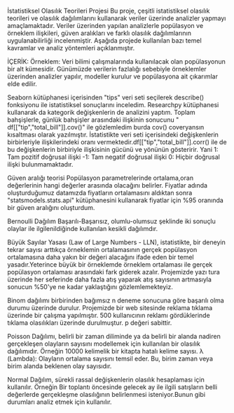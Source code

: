 İstatistiksel Olasılık Teorileri Projesi
Bu proje, çeşitli istatistiksel olasılık teorileri ve olasılık dağılımlarını kullanarak veriler üzerinde analizler yapmayı amaçlamaktadır. Veriler üzerinden yapılan analizlerle popülasyon ve örneklem ilişkileri, güven aralıkları ve farklı olasılık dağılımlarının uygulanabilirliği incelenmiştir. Aşağıda projede kullanılan bazı temel kavramlar ve analiz yöntemleri açıklanmıştır.

İÇERİK:
Örneklem: Veri bilimi çalışmalarında kullanılacak olan popülasyonun bir alt kümesidir. Günümüzde verilerin fazlalığı sebebiyle  örneklemler üzerinden analizler yapılır, modeller kurulur ve popülasyona ait çıkarımlar elde edilir.

Seaborn kütüphanesi içerisinden "tips" veri seti seçilerek describe() fonksiyonu ile istatistiksel sonuçlarını inceledim. Researchpy kütüphanesi kullanarak da kategorik değişkenlerin de analizini yaptım. Toplam bahşişlerle, günlük bahşişler arasındaki ilişkinin sonucunu " df[["tip","total_bill"]].cov()" ile gözlemledim burda cov() coveryansın kısaltması olarak yazılmıştır. İstatistikte veri seti içerisindeki değişkenlerin birbirleriyle ilişkilerindeki oranı vermektedir.df[["tip","total_bill"]].corr() ile de  bu değişkenlerin birbiriyle ilişkisinin gücünü ve yönünün gösteririr. Yani 
1: Tam pozitif doğrusal ilişki
-1: Tam negatif doğrusal ilişki
0: Hiçbir doğrusal ilişki bulunmamaktadır.

Güven aralığı teorisi
Popülasyon parametrelerinde ortalama,oran değerlerinin hangi değerler arasında olacağını belirler.
Fiyatlar adında oluşturduğumuz datamızda fiyatların ortalamasını aldıktan sonra "statsmodels.stats.api" kütüphanesini kullanarak fiyatlar için %95 oranında bir güven aralığını oluşturdum.

Bernoulli Dağılım
Başarılı-Başarısız, olumlu-olumsuz şeklinde iki sonuçlu olaylar ile ilgilenildiğinde kullanılan kesikli dağılımdır.

Büyük Sayılar Yasası (Law of Large Numbers - LLN), istatistikte, bir deneyin tekrar sayısı arttıkça örneklemin ortalamasının gerçek popülasyon ortalamasına daha yakın bir değeri alacağını ifade eden bir temel yasadır.Yeterince büyük bir örneklemde örneklem ortalaması ile gerçek popülasyon ortalaması arasındaki fark giderek azalır. Projemizde yazı tura üzerinde her seferinde daha fazla atış yaparak atış sayısının artmasıyla sonucun %50'ye ne kadar yaklaştığını gözlemlemekteyiz.

Binom dağılımı birbirinden bağımsız n deneme sonucuna göre başarılı olma durumu üzerinde durulur. Projemizde bir web sitesinde reklama tıklama üzerinde bir çalışma yapılmıştır. 500 kullanıcının reklamı gördüklerinde tıklama olasılıkları üzerinde durulmuştur. p değeri sabittir.

Poisson Dağılımı, belirli bir zaman diliminde ya da belirli bir alanda nadiren gerçekleşen olayların sayısını modellemek için kullanılan bir olasılık dağılımıdır. Örneğin 10000 kelimelik bir kitapta hatalı kelime sayısı.
λ (Lambda): Olayların ortalama sayısını temsil eder. Bu, birim zaman veya birim alanda beklenen olay sayısıdır. 

Normal Dağılım, sürekli rassal değişkenlerin olasılık hesaplaması için kullanılır. Örneğin Bir toplantı öncesinde gelecek ay ile ilgili satışların belli değerlerde gerçekleşme olasılığının belirlenmesi isteniyor.Bunun gibi durumları analiz etmek için kullanılır.
